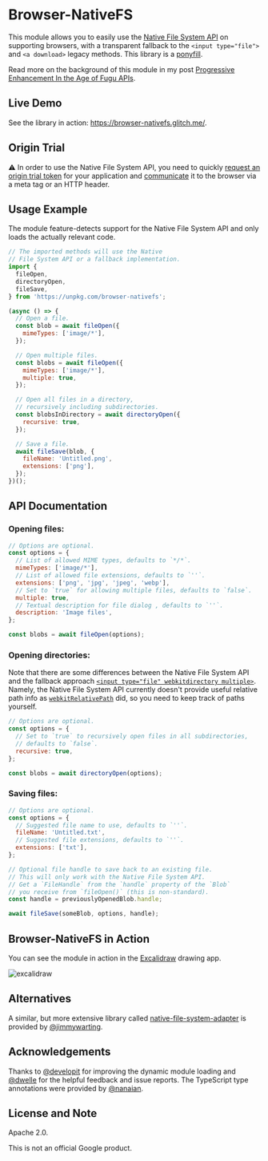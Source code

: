 # Browser-NativeFS

This module allows you to easily use the
[Native File System API](https://wicg.github.io/native-file-system/) on supporting browsers,
with a transparent fallback to the `<input type="file">` and `<a download>` legacy methods.
This library is a [ponyfill](https://ponyfill.com/).

Read more on the background of this module in my post
[Progressive Enhancement In the Age of Fugu APIs](https://blog.tomayac.com/2020/01/23/progressive-enhancement-in-the-age-of-fugu-apis/).

## Live Demo

See the library in action: https://browser-nativefs.glitch.me/.

## Origin Trial

⚠️ In order to use the Native File System API, you need to quickly
[request an origin trial token](https://developers.chrome.com/origintrials/#/view_trial/4019462667428167681)
for your application and
[communicate](https://github.com/GoogleChrome/OriginTrials/blob/gh-pages/developer-guide.md#how-do-i-enable-an-experimental-feature-on-my-origin) it to the browser via a meta tag or an HTTP header.

## Usage Example

The module feature-detects support for the Native File System API and
only loads the actually relevant code.

```js
// The imported methods will use the Native
// File System API or a fallback implementation.
import {
  fileOpen,
  directoryOpen,
  fileSave,
} from 'https://unpkg.com/browser-nativefs';

(async () => {
  // Open a file.
  const blob = await fileOpen({
    mimeTypes: ['image/*'],
  });

  // Open multiple files.
  const blobs = await fileOpen({
    mimeTypes: ['image/*'],
    multiple: true,
  });

  // Open all files in a directory,
  // recursively including subdirectories.
  const blobsInDirectory = await directoryOpen({
    recursive: true,
  });

  // Save a file.
  await fileSave(blob, {
    fileName: 'Untitled.png',
    extensions: ['png'],
  });
})();
```

## API Documentation

### Opening files:

```js
// Options are optional.
const options = {
  // List of allowed MIME types, defaults to `*/*`.
  mimeTypes: ['image/*'],
  // List of allowed file extensions, defaults to `''`.
  extensions: ['png', 'jpg', 'jpeg', 'webp'],
  // Set to `true` for allowing multiple files, defaults to `false`.
  multiple: true,
  // Textual description for file dialog , defaults to `''`.
  description: 'Image files',
};

const blobs = await fileOpen(options);
```

### Opening directories:

Note that there are some differences between the Native File System API
and the fallback approach
[`<input type="file" webkitdirectory multiple>`](https://developer.mozilla.org/en-US/docs/Web/API/HTMLInputElement/webkitdirectory).
Namely, the Native File System API currently doesn't provide useful
relative path info as
[`webkitRelativePath`](https://developer.mozilla.org/en-US/docs/Web/API/File/webkitRelativePath)
did, so you need to keep track of paths yourself.

```js
// Options are optional.
const options = {
  // Set to `true` to recursively open files in all subdirectories,
  // defaults to `false`.
  recursive: true,
};

const blobs = await directoryOpen(options);
```

### Saving files:

```js
// Options are optional.
const options = {
  // Suggested file name to use, defaults to `''`.
  fileName: 'Untitled.txt',
  // Suggested file extensions, defaults to `''`.
  extensions: ['txt'],
};

// Optional file handle to save back to an existing file.
// This will only work with the Native File System API.
// Get a `FileHandle` from the `handle` property of the `Blob`
// you receive from `fileOpen()` (this is non-standard).
const handle = previouslyOpenedBlob.handle;

await fileSave(someBlob, options, handle);
```

## Browser-NativeFS in Action

You can see the module in action in the [Excalidraw](https://excalidraw.com/) drawing app.

![excalidraw](https://user-images.githubusercontent.com/145676/73060246-b4a64200-3e97-11ea-8f70-fa5edd63f78e.png)

## Alternatives

A similar, but more extensive library called
[native-file-system-adapter](https://github.com/jimmywarting/native-file-system-adapter/)
is provided by [@jimmywarting](https://github.com/jimmywarting).

## Acknowledgements

Thanks to [@developit](https://github.com/developit)
for improving the dynamic module loading
and [@dwelle](https://github.com/dwelle) for the helpful feedback
and issue reports.
The TypeScript type annotations were provided by
[@nanaian](https://github.com/nanaian).

## License and Note

Apache 2.0.

This is not an official Google product.
